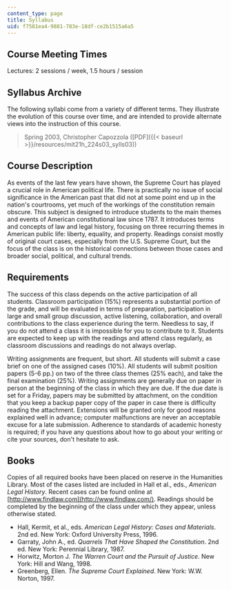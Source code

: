 ```yaml
---
content_type: page
title: Syllabus
uid: f7581ea4-9881-783e-18df-ce2b1515a6a5
---
```


Course Meeting Times
--------------------

Lectures: 2 sessions / week, 1.5 hours / session

Syllabus Archive
----------------

The following syllabi come from a variety of different terms. They illustrate the evolution of this course over time, and are intended to provide alternate views into the instruction of this course.

> Spring 2003, Christopher Capozzola ([PDF]({{< baseurl >}}/resources/mit21h_224s03_sylls03))

Course Description
------------------

As events of the last few years have shown, the Supreme Court has played a crucial role in American political life. There is practically no issue of social significance in the American past that did not at some point end up in the nation's courtrooms, yet much of the workings of the constitution remain obscure. This subject is designed to introduce students to the main themes and events of American constitutional law since 1787. It introduces terms and concepts of law and legal history, focusing on three recurring themes in American public life: liberty, equality, and property. Readings consist mostly of original court cases, especially from the U.S. Supreme Court, but the focus of the class is on the historical connections between those cases and broader social, political, and cultural trends.

Requirements
------------

The success of this class depends on the active participation of all students. Classroom participation (15%) represents a substantial portion of the grade, and will be evaluated in terms of preparation, participation in large and small group discussion, active listening, collaboration, and overall contributions to the class experience during the term. Needless to say, if you do not attend a class it is impossible for you to contribute to it. Students are expected to keep up with the readings and attend class regularly, as classroom discussions and readings do not always overlap.

Writing assignments are frequent, but short. All students will submit a case brief on one of the assigned cases (10%). All students will submit position papers (5-6 pp.) on two of the three class themes (25% each), and take the final examination (25%). Writing assignments are generally due on paper in person at the beginning of the class in which they are due. If the due date is set for a Friday, papers may be submitted by attachment, on the condition that you keep a backup paper copy of the paper in case there is difficulty reading the attachment. Extensions will be granted only for good reasons explained well in advance; computer malfunctions are never an acceptable excuse for a late submission. Adherence to standards of academic honesty is required; if you have any questions about how to go about your writing or cite your sources, don't hesitate to ask.

Books
-----

Copies of all required books have been placed on reserve in the Humanities Library. Most of the cases listed are included in Hall et al., eds., _American Legal History_. Recent cases can be found online at [http://www.findlaw.com](http://www.findlaw.com/). Readings should be completed by the beginning of the class under which they appear, unless otherwise stated.

*   Hall, Kermit, et al., eds. _American Legal History: Cases and Materials_. 2nd ed. New York: Oxford University Press, 1996.
*   Garraty, John A., ed. _Quarrels That Have Shaped the Constitution_. 2nd ed. New York: Perennial Library, 1987.
*   Horwitz, Morton J. _The Warren Court and the Pursuit of Justice_. New York: Hill and Wang, 1998.
*   Greenberg, Ellen. _The Supreme Court Explained_. New York: W.W. Norton, 1997.